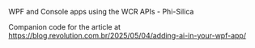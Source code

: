 WPF and Console apps using the WCR APIs - Phi-Silica

Companion code for the article at https://blog.revolution.com.br/2025/05/04/adding-ai-in-your-wpf-app/
